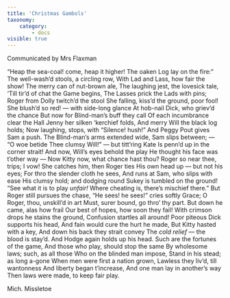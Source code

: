 ```yaml
---
title: 'Christmas Gambols'
taxonomy:
    category:
        - docs
visible: true
---
```


<div class="author">Communicated by Mrs Flaxman</div>

“Heap the sea-coal! come, heap it higher!
The oaken Log lay on the fire:”
The well-wash’d stools, a circling row,
With Lad and Lass, how fair the show!
The merry can of nut-brown ale,
The laughing jest, the lovesick tale,
‘Till tir’d of chat the Game begins,
The Lasses prick the Lads with pins;
Roger from Dolly twitch’d the stool
She falling, kiss’d the ground, poor fool!
She blush’d so red! — with side-long glance
At hob-nail Dick, who griev’d the chance
But now for Blind-man’s buff they call
Of each incumbrance clear the Hall
Jenny her silken ‘kerchief folds,
And merry Will the black log holds;
Now laughing, stops, with “Silence! hush!”
And Peggy Pout gives Sam a push.
The Blind-man’s arms extended wide,
Sam slips between; — “O woe betide
Thee clumsy Will!” — but titt’ring Kate
Is penn’d up in the corner strait!
And now, Will’s eyes behold the play
He thought his face was t’other way —
Now Kitty now, what chance hast thou?
Roger so near thee, trips; I vow!
She catches him, then Roger ties
His own head up — but not his eyes;
For thro the slender cloth he sees,
And runs at Sam, who slips with ease
His clumsy hold; and dodging round
Sukey is tumbled on the ground!
“See what it is to play *unfair!*
Where cheating is, there’s mischief there.”
But Roger still pursues the chase,
“He sees! he sees!” cries softly Grace;
O Roger, thou, unskill’d in art
Must, surer bound, go thro’ thy part.
But down he came, alas how frail
Our best of hopes, how soon they fail!
With crimson drops he stains the ground,
Confusion startles all around!
Poor piteous Dick supports his head,
And fain would cure the hurt he made,
But Kitty hasted with a key,
And down his back they strait convey
The *cold relief* — the blood is stay’d.
And Hodge again holds up his head.
Such are the fortunes of the game,
And those who play, should stop the same
By wholesome laws; such, as all those
Who on the blinded man impose,
Stand in his stead; as long a-gone
When men were first a nation grown,
Lawless they liv’d, till wantonness
And liberty began t’increase,
And one man lay in another’s way
Then laws were made, to keep fair play.

Mich. Missletoe